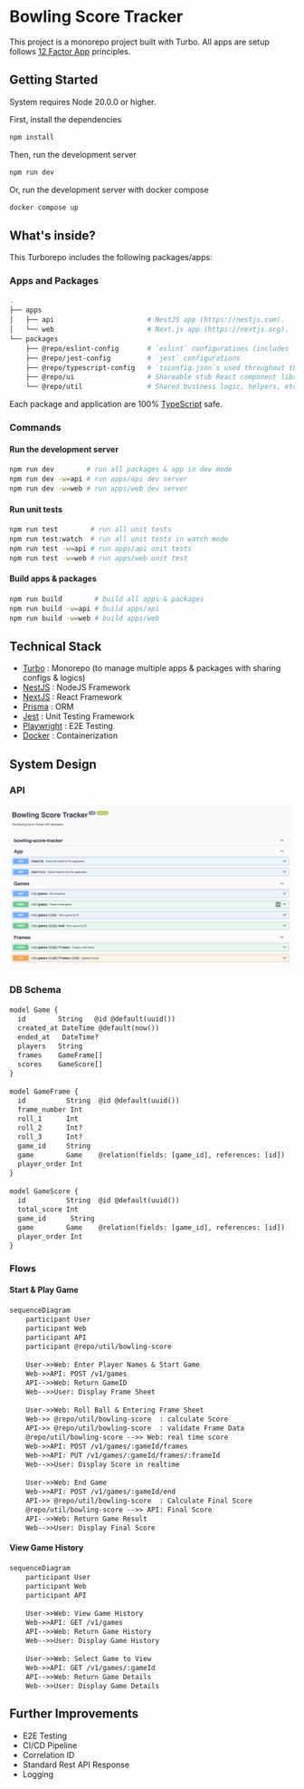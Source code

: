 # Bowling Score Tracker

This project is a monorepo project built with Turbo. All apps are setup follows [12 Factor App](https://12factor.net/) principles.

## Getting Started

System requires Node 20.0.0 or higher.

First, install the dependencies

```bash
npm install
```

Then, run the development server

```bash
npm run dev
```

Or, run the development server with docker compose

```bash
docker compose up
```

## What's inside?

This Turborepo includes the following packages/apps:

### Apps and Packages

```bash
.
├── apps
│   ├── api                       # NestJS app (https://nestjs.com).
│   └── web                       # Next.js app (https://nextjs.org).
└── packages
    ├── @repo/eslint-config       # `eslint` configurations (includes `prettier`)
    ├── @repo/jest-config         # `jest` configurations
    ├── @repo/typescript-config   # `tsconfig.json`s used throughout the monorepo
    ├── @repo/ui                  # Shareable stub React component library.
    └── @repo/util                # Shared business logic, helpers, etc.
```

Each package and application are 100% [TypeScript](https://www.typescriptlang.org/) safe.

### Commands

#### Run the development server

```bash
npm run dev        # run all packages & app in dev mode
npm run dev -w=api # run apps/api dev server
npm run dev -w=web # run apps/web dev server
```

#### Run unit tests

```bash
npm run test        # run all unit tests
npm run test:watch  # run all unit tests in watch mode
npm run test -w=api # run apps/api unit tests
npm run test -w=web # run apps/web unit test
```

#### Build apps & packages

```bash
npm run build        # build all apps & packages
npm run build -w=api # build apps/api
npm run build -w=web # build apps/web
```

## Technical Stack

- [Turbo](https://turbo.build/repo) : Monorepo (to manage multiple apps & packages with sharing configs & logics)
- [NestJS](https://nestjs.com/) : NodeJS Framework
- [NextJS](https://nextjs.org/) : React Framework
- [Prisma](https://www.prisma.io/) : ORM
- [Jest](https://jestjs.io/) : Unit Testing Framework
- [Playwright](https://playwright.dev/) : E2E Testing
- [Docker](https://www.docker.com/) : Containerization

## System Design

### API

![API](./docs/api.png)

### DB Schema

```prisma
model Game {
  id        String   @id @default(uuid())
  created_at DateTime @default(now())
  ended_at   DateTime?
  players   String
  frames    GameFrame[]
  scores    GameScore[]
}

model GameFrame {
  id          String  @id @default(uuid())
  frame_number Int
  roll_1      Int
  roll_2      Int?
  roll_3      Int?
  game_id     String
  game        Game    @relation(fields: [game_id], references: [id])
  player_order Int  
}

model GameScore {
  id          String  @id @default(uuid())
  total_score Int
  game_id      String
  game        Game    @relation(fields: [game_id], references: [id])
  player_order Int  
}
```

### Flows

#### Start & Play Game

```mermaid
sequenceDiagram
    participant User
    participant Web
    participant API
    participant @repo/util/bowling-score

    User->>Web: Enter Player Names & Start Game
    Web->>API: POST /v1/games
    API-->>Web: Return GameID
    Web-->>User: Display Frame Sheet

    User->>Web: Roll Ball & Entering Frame Sheet
    Web->> @repo/util/bowling-score  : calculate Score
    API->> @repo/util/bowling-score  : validate Frame Data
    @repo/util/bowling-score -->> Web: real time score
    Web->>API: POST /v1/games/:gameId/frames
    Web->>API: PUT /v1/games/:gameId/frames/:frameId
    Web-->>User: Display Score in realtime

    User->>Web: End Game
    Web->>API: POST /v1/games/:gameId/end
    API->> @repo/util/bowling-score  : Calculate Final Score
    @repo/util/bowling-score -->> API: Final Score
    API-->>Web: Return Game Result
    Web-->>User: Display Final Score
```

#### View Game History

```mermaid
sequenceDiagram
    participant User
    participant Web
    participant API
    
    User->>Web: View Game History
    Web->>API: GET /v1/games
    API-->>Web: Return Game History
    Web-->>User: Display Game History

    User->>Web: Select Game to View
    Web->>API: GET /v1/games/:gameId
    API-->>Web: Return Game Details
    Web-->>User: Display Game Details
```

## Further Improvements

- E2E Testing
- CI/CD Pipeline
- Correlation ID
- Standard Rest API Response
- Logging
